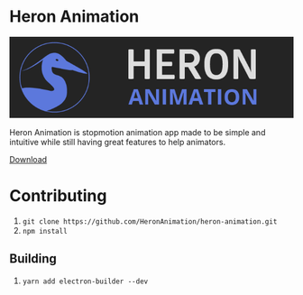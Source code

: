 # Heron Animation
[![Heron Animation](files/images/heronbanniere.png)](http://heronanimation.brunolefevre.net/)

Heron Animation is stopmotion animation app made to be simple and intuitive while still having great features to help animators.

[Download](http://heronanimation.brunolefevre.net/)


# Contributing
1. `git clone https://github.com/HeronAnimation/heron-animation.git`
2. `npm install`

## Building
1. `yarn add electron-builder --dev`
